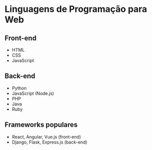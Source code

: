 # Linguagens de Programação para Web

## Front-end
- HTML
- CSS
- JavaScript

## Back-end
- Python
- JavaScript (Node.js)
- PHP
- Java
- Ruby

## Frameworks populares
- React, Angular, Vue.js (front-end)
- Django, Flask, Express.js (back-end)
